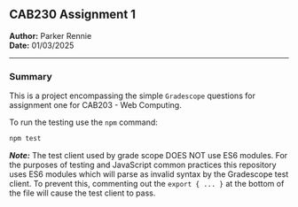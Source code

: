 ## CAB230 Assignment 1

**Author:** Parker Rennie <br>
**Date:** 01/03/2025

---

### Summary

This is a project encompassing the simple `Gradescope` questions for assignment one for CAB203 - Web Computing.

To run the testing use the `npm` command:

```bash
npm test
```

***Note:*** The test client used by grade scope DOES NOT use ES6 modules. For the purposes of testing and JavaScript common practices this repository uses ES6 modules which will parse as invalid syntax by the Gradescope test client. To prevent this, commenting out the `export { ... }` at the bottom of the file will cause the test client to pass.
